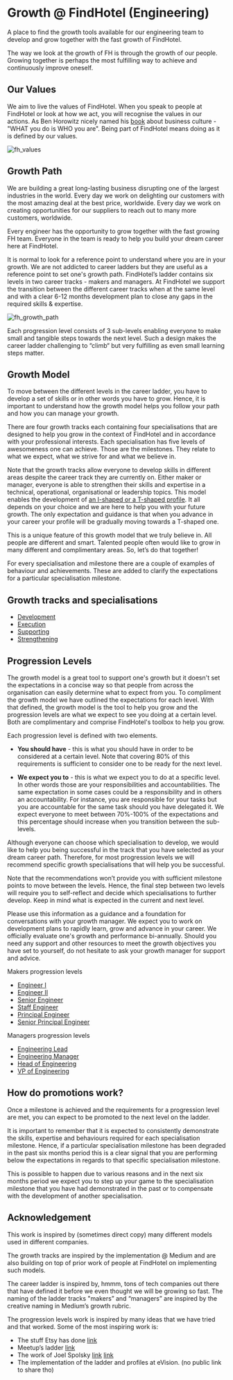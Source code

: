 # Growth @ FindHotel (Engineering)

A place to find the growth tools available for our engineering team to develop and grow together with the fast growth of FindHotel.

The way we look at the growth of FH is through the growth of our people. Growing together is perhaps the most fulfilling way to achieve and continuously improve oneself.

## Our Values

We aim to live the values of FindHotel. When you speak to people at FindHotel or look at how we act, you will recognise the values in our actions. As Ben Horowitz nicely named his [book](https://www.amazon.com/What-You-Do-Is-Who-You-Are-audiobook/dp/B07XVPLHV9/ref=sr_1_1?dchild=1&keywords=what+you+do+is+who+you+are&qid=1618162075&sr=8-1) about business culture - "WHAT you do is WHO you are". Being part of FindHotel means doing as it is defined by our values.

![fh_values](/images/fh_values.png)

## Growth Path

We are building a great long-lasting business disrupting one of the largest industries in the world. Every day we work on delighting our customers with the most amazing deal at the best price, worldwide. Every day we work on creating opportunities for our suppliers to reach out to many more customers, worldwide.

Every engineer has the opportunity to grow together with the fast growing FH team. Everyone in the team is ready to help you build your dream career here at FindHotel.

It is normal to look for a reference point to understand where you are in your growth. We are not addicted to career ladders but they are useful as a reference point to set one's growth path. FindHotel’s ladder contains six levels in two career tracks - makers and managers. At FindHotel we support the transition between the different career tracks when at the same level and with a clear 6-12 months development plan to close any gaps in the required skills & expertise.

![fh_growth_path](/images/fh_growth_path.png)

Each progression level consists of 3 sub-levels enabling everyone to make small and tangible steps towards the next level. Such a design makes the career ladder challenging to “climb“ but very fulfilling as even small learning steps matter.

## Growth Model

To move between the different levels in the career ladder, you have to develop a set of skills or in other words you have to grow. Hence, it is important to understand how the growth model helps you follow your path and how you can manage your growth.

There are four growth tracks each containing four specialisations that are designed to help you grow in the context of FindHotel and in accordance with your professional interests. Each specialisation has five levels of awesomeness one can achieve. Those are the milestones. They relate to what we expect, what we strive for and what we believe in.

Note that the growth tracks allow everyone to develop skills in different areas despite the career track they are currently on. Either maker or manager, everyone is able to strengthen their skills and expertise in a technical, operational, organisational or leadership topics. This model enables the development of [an I-shaped or a T-shaped profile](https://www.forbes.com/sites/andyboynton/2011/10/18/are-you-an-i-or-a-t/?sh=2e2136936e88). It all depends on your choice and we are here to help you with your future growth. The only expectation and guidance is that when you advance in your career your profile will be gradually moving towards a T-shaped one.

This is a unique feature of this growth model that we truly believe in. All people are different and smart. Talented people often would like to grow in many different and complimentary areas. So, let’s do that together!

For every specialisation and milestone there are a couple of examples of behaviour and achievements. These are added to clarify the expectations for a particular specialisation milestone.

## Growth tracks and specialisations

- [Development](model/development.md)
- [Execution](model/execution.md)
- [Supporting](model/supporting.md)
- [Strengthening](model/strengthening.md)

## Progression Levels

The growth model is a great tool to support one's growth but it doesn't set the expectations in a concise way so that people from across the organisation can easily determine what to expect from you. To compliment the growth model we have outlined the expectations for each level. With that defined, the growth model is the tool to help you grow and the progression levels are what we expect to see you doing at a certain level. Both are complimentary and comprise FindHotel's toolbox to help you grow.

Each progression level is defined with two elements.

- **You should have** - this is what you should have in order to be considered at a certain level. Note that covering 80% of this requirements is sufficient to consider one to be ready for the next level.

- **We expect you to** - this is what we expect you to do at a specific level. In other words those are your responsibilities and accountabilities. The same expectation in some cases could be a responsibility and in others an accountability. For instance, you are responsible for your tasks but you are accountable for the same task should you have delegated it. We expect everyone to meet between 70%-100% of the expectations and this percentage should increase when you transition between the sub-levels.

Although everyone can choose which specialisation to develop, we would like to help you being successful in the track that you have selected as your dream career path. Therefore, for most progression levels we will recommend specific growth specialisations that will help you be successful.

Note that the recommendations won’t provide you with sufficient milestone points to move between the levels. Hence, the final step between two levels will require you to self-reflect and decide which specialisations to further develop. Keep in mind what is expected in the current and next level.

Please use this information as a guidance and a foundation for conversations with your  growth manager. We expect you to work on development plans to rapidly learn, grow and advance in your career. We officially evaluate one's growth and performance bi-annually. Should you need any support and other resources to meet the growth objectives you have set to yourself, do not hesitate to ask your growth manager for support and advice.

Makers progression levels

- [Engineer I](levels/engineer.md)
- [Engineer II](levels/engineer_2.md)
- [Senior Engineer](levels/senior_engineer.md)
- [Staff Engineer](levels/staff_engineer.md)
- [Principal Engineer](levels/principal_engineer.md)
- [Senior Principal Engineer](levels/s_principal_engineer.md)

Managers progression levels

- [Engineering Lead](levels/engineering_lead.md)
- [Engineering Manager](levels/engineering_manager.md)
- [Head of Engineering](levels/head_of_engineering.md)
- [VP of Engineering](levels/vp_of_engineering.md)

## How do promotions work?

Once a milestone is achieved and the requirements for a progression level are met, you can expect to be promoted to the next level on the ladder.

It is important to remember that it is expected to consistently demonstrate the skills, expertise and behaviours required for each specialisation milestone. Hence, if a particular specialisation milestone has been degraded in the past six months period this is a clear signal that you are performing below the expectations in regards to that specific specialisation milestone.

This is possible to happen due to various reasons and in the next six months period we expect you to step up your game to the specialisation milestone that you have had demonstrated in the past or to compensate with the development of another specialisation.

## Acknowledgement

This work is inspired by (sometimes direct copy) many different models used in different companies.

The growth tracks are inspired by the implementation @ Medium and are also building on top of prior work of people at FindHotel on implementing such models.

The career ladder is inspired by, hmmm, tons of tech companies out there that have defined it before we even thought we will be growing so fast. The naming of the ladder tracks "makers” and “managers” are inspired by the creative naming in Medium’s growth rubric.

The progression levels work is inspired by many ideas that we have tried and that worked. Some of the most inspiring work is:

- The stuff Etsy has done [link](https://codeascraft.com/2019/10/02/engineering-career-development-at-etsy/)
- Meetup’s ladder [link](https://github.com/meetup/engineering-roles/)
- The work of Joel Spolsky [link](https://www.joelonsoftware.com/2009/02/13/fog-creek-professional-ladder/) [link](https://stackoverflow.com/company/compensation/skills/web-developer?e=1&l=1)
- The implementation of the ladder and profiles at eVision. (no public link to share tho)
